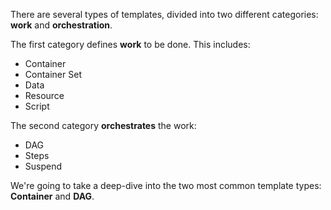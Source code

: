 There are several types of templates, divided into two different categories: **work** and **orchestration**.

The first category defines **work** to be done. This includes:

* Container
* Container Set
* Data
* Resource
* Script

The second category **orchestrates** the work:

* DAG
* Steps
* Suspend

We're going to take a deep-dive into the two most common template types: **Container** and **DAG**.
